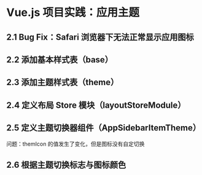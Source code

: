 # Vue.js 项目实践：应用主题

## 2.1 Bug Fix：Safari 浏览器下无法正常显示应用图标

## 2.2 添加基本样式表（base）

## 2.3 添加主题样式表（theme）

## 2.4 定义布局 Store 模块（layoutStoreModule）

## 2.5 定义主题切换器组件（AppSidebarItemTheme）

问题：themIcon 的值发生了变化，但是图标没有自定切换

## 2.6 根据主题切换标志与图标颜色
